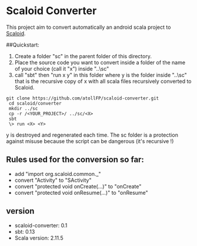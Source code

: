 # Scaloid Converter

This project aim to convert automatically an android scala project to [Scaloid](https://github.com/pocorall/scaloid/).

##Quickstart:

1. Create a folder "sc" in the parent folder of this directory.
2. Place the source code you want to convert inside a folder of the name of your choice (call it "x") inside "..\sc"
3. call "sbt" then "run x y" in this folder  where y is the folder inside "..\sc" that is the recursive copy of x with all scala files recursively converted to Scaloid.

```
git clone https://github.com/atollFP/scaloid-converter.git
 cd scaloid/converter
 mkdir ../sc
 cp -r /<YOUR_PROJECT>/ ../sc/<X>
 sbt
 \> run <X> <Y>
```

y is destroyed and regenerated each time.
The sc folder is a protection against misuse because the script can be dangerous (it's recursive !)

## Rules used for the conversion so far:

- add "import org.scaloid.common._"
- convert "Activity" to "SActivity"
- convert "protected void onCreate(...)" to "onCreate"
- convert "protected void onResume(...)" to "onResume"

## version

- scaloid-converter: 0.1
- sbt: 0.13
- Scala version: 2.11.5
